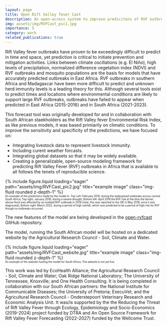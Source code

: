 ```yaml
---
layout: page
title: Open Rift Valley fever Cast
description: An open-access system to improve predicitons of RVF outbreaks.
img: assets/img/RVFCast_pic1.jpg
importance: 5
category: work
related_publications: true
---
```


<style>
div.caption {
  font-size: 0.6em;
}
</style>


Rift Valley fever outbreaks have proven to be exceedingly difficult to predict in time and space, yet prediction is critical to initiate prevention and mitigation activities. Links between climate oscillations (e.g. El Niño), high levels of precipitation, normalized difference vegetation index (NDVI) and RVF outbreaks and mosquito populations are the basis for models that have accurately predicted outbreaks in East Africa. RVF outbreaks in southern Africa and Madagascar have been more difficult to predict and unknown herd immunity levels is a leading theory for this. Although several tools exist to predict times and locations where environmental conditions are likely to support large RVF outbreaks, outbreaks have failed to appear when predicted in East Africa (2015-2016) and in South Africa (2021-2023).

This forecast tool was originally developed for and in collaboration with South African staekholders as the Rift Valley fever Environmental Risk Index, as like previous models, it was based primiarily on climatic conditions. To improve the sensitivity and specificity of the predictions, we have focused on:
- Integrating livestock data to represent livestock immunity.
- Including curent weather forcasts.
- Integrating global datasets so that it may be widely available.
- Creating a generalizable, open-source modeling framework for predicting Rift Valley Fever (RVF) outbreaks in Africa that is available to all follows the tenets of reproducible science.

<div class="row">
    <div class="col-sm mt-3 mt-md-0">
        {% include figure.liquid loading="eager" path="assets/img/RVFCast_pic2.jpg" title="example image" class="img-fluid rounded z-depth-1" %}
    </div>
</div>
<div class="caption">
    An example of the predictions made by the model in: Top Left: February 2010, during the widespread outbreaks across central South Africa; Top right: January 2016, during a severe drought; Bottom left: April 2018 the RVF risk at the time the farmer, whose flock was affected by an isolated RVF outbreak in 2018 (note, this was reported to the OIE in May 2018, once it was diagnosed); Bottom right: March 2022, during a period of high rainfall, which was predicted to be a period of high risk for RVF though no outbreaks occurred.
</div>

The new features of the model are being developed in the [open-rvfcast](https://github.com/ecohealthalliance/open-rvfcast) GitHub repository. 

The model, running the South African model will be hosted on a dedicated website by the Agricultural Research Council - Soil, Climate and Water.


<div class="row">
    <div class="col-sm mt-3 mt-md-0">
        {% include figure.liquid loading="eager" path="assets/img/RVFCast_website.jpg" title="example image" class="img-fluid rounded z-depth-1" %}
    </div>
</div>
<div class="caption">
    An example of the website hosting the model for South Africa. The website is not yet live.
</div>

This work was led by EcoHealth Alliance; the Agricultural Research Council - Soil, Climate and Water; Oak Ridge National Laboratory; The University of Tennessee, Knoxville; and One Health Consulting. It is being completed in collaboration with our South African partners: the National Institute for Communicable Diseases; the University of Pretoria; ExecuVet; and the Agricultural Research Council - Onderstepoort Veterinary Research and Economic Analysis Unit. It was/is supported by the the Reducing the Threat of Rift Valley Fever through Ecology, Epidemiology and Socio-Economics (2019-2024) project funded by DTRA and An Open Source Framework for Rift Valley Fever Forecasting (2022-2027) funded by the Wellcome Trust.

